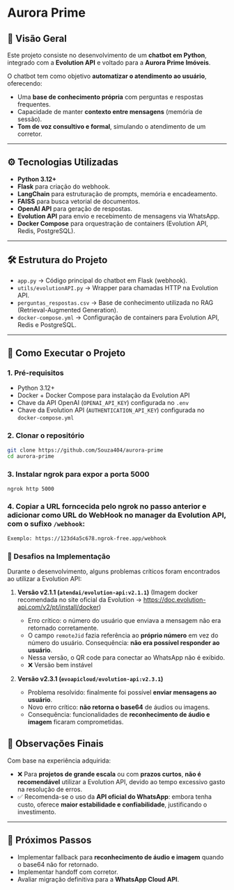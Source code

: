 # Aurora Prime

## 📌 Visão Geral
Este projeto consiste no desenvolvimento de um **chatbot em Python**, integrado com a **Evolution API** e voltado para a **Aurora Prime Imóveis**.  

O chatbot tem como objetivo **automatizar o atendimento ao usuário**, oferecendo:  
- Uma **base de conhecimento própria** com perguntas e respostas frequentes.  
- Capacidade de manter **contexto entre mensagens** (memória de sessão).  
- **Tom de voz consultivo e formal**, simulando o atendimento de um corretor.  

---

## ⚙️ Tecnologias Utilizadas
- **Python 3.12+**  
- **Flask** para criação do webhook.  
- **LangChain** para estruturação de prompts, memória e encadeamento.  
- **FAISS** para busca vetorial de documentos.  
- **OpenAI API** para geração de respostas.  
- **Evolution API** para envio e recebimento de mensagens via WhatsApp.  
- **Docker Compose** para orquestração de containers (Evolution API, Redis, PostgreSQL).  

---

## 🛠️ Estrutura do Projeto

- `app.py` → Código principal do chatbot em Flask (webhook).  
- `utils/evolutionAPI.py` → Wrapper para chamadas HTTP na Evolution API.  
- `perguntas_respostas.csv` → Base de conhecimento utilizada no RAG (Retrieval-Augmented Generation).  
- `docker-compose.yml` → Configuração de containers para Evolution API, Redis e PostgreSQL.  

---

## 🚀 Como Executar o Projeto

### 1. Pré-requisitos
- Python 3.12+  
- Docker + Docker Compose para instalação da Evolution API
- Chave da API OpenAI (`OPENAI_API_KEY`) configurada no `.env`  
- Chave da Evolution API (`AUTHENTICATION_API_KEY`) configurada no `docker-compose.yml`  

### 2. Clonar o repositório
```bash
git clone https://github.com/Souza404/aurora-prime
cd aurora-prime
```

### 3. Instalar ngrok para expor a porta 5000
```bash
ngrok http 5000
```

### 4. Copiar a URL forncecida pelo ngrok no passo anterior e adicionar como URL do WebHook no manager da Evolution API, com o sufixo `/webhook`:
```bash
Exemplo: https://123d4a5c678.ngrok-free.app/webhook
```
### 🚧 Desafios na Implementação
Durante o desenvolvimento, alguns problemas críticos foram encontrados ao utilizar a Evolution API:

1. **Versão v2.1.1 (`atendai/evolution-api:v2.1.1`)**  (Imagem docker recomendada no site oficial da Evolution -> https://doc.evolution-api.com/v2/pt/install/docker)
   - Erro crítico: o número do usuário que enviava a mensagem não era retornado corretamente.  
   - O campo `remoteJid` fazia referência ao **próprio número** em vez do número do usuário. Consequência: **não era possível responder ao usuário**.  
   - Nessa versão, o QR code para conectar ao WhatsApp não é exibido.
   - ❌ Versão bem instável 


2. **Versão v2.3.1 (`evoapicloud/evolution-api:v2.3.1`)**  
   - Problema resolvido: finalmente foi possível **enviar mensagens ao usuário**.  
   - Novo erro crítico: **não retorna o base64** de áudios ou imagens.  
   - Consequência: funcionalidades de **reconhecimento de áudio e imagem** ficaram comprometidas.  

## 📌 Observações Finais
Com base na experiência adquirida:  

- ❌ Para **projetos de grande escala** ou com **prazos curtos**, **não é recomendável** utilizar a Evolution API, devido ao tempo excessivo gasto na resolução de erros.  
- ✅ Recomenda-se o uso da **API oficial do WhatsApp**: embora tenha custo, oferece **maior estabilidade e confiabilidade**, justificando o investimento.  

---

## 🔮 Próximos Passos
- Implementar fallback para **reconhecimento de áudio e imagem** quando o base64 não for retornado.  
- Implementar handoff com corretor.
- Avaliar migração definitiva para a **WhatsApp Cloud API**. 